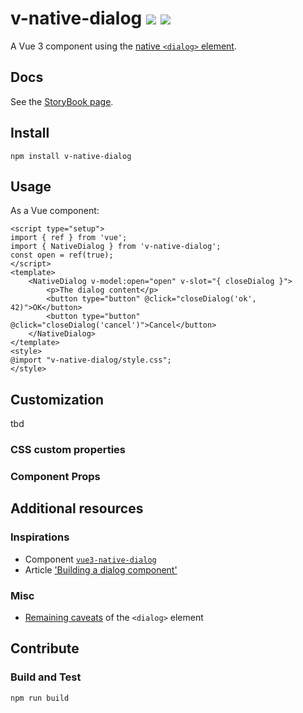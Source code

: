 # v-native-dialog <a href="https://www.npmjs.com/package/v-native-dialog"><img src="https://badgen.net/npm/v/v-native-dialog"></a> <img src="https://badgen.net/npm/types/v-native-dialog">

A Vue 3 component using the [native `<dialog>` element](https://developer.mozilla.org/de/docs/Web/HTML/Element/dialog).

## Docs

See the [StoryBook page](https://kkuegler.github.io/v-native-dialog/).

## Install

```
npm install v-native-dialog
```

## Usage

As a Vue component:

```vue
<script type="setup">
import { ref } from 'vue';
import { NativeDialog } from 'v-native-dialog';
const open = ref(true);
</script>
<template>
	<NativeDialog v-model:open="open" v-slot="{ closeDialog }">
		<p>The dialog content</p>
		<button type="button" @click="closeDialog('ok', 42)">OK</button>
		<button type="button" @click="closeDialog('cancel')">Cancel</button>
	</NativeDialog>
</template>
<style>
@import "v-native-dialog/style.css";
</style>
```

## Customization

tbd

### CSS custom properties

### Component Props

## Additional resources

### Inspirations

- Component [`vue3-native-dialog`](https://www.npmjs.com/package/vue3-native-dialog)
- Article ['Building a dialog component'](https://web.dev/articles/building/a-dialog-component)

### Misc

- [Remaining caveats](https://a11y-dialog.netlify.app/further-reading/dialog-element/#remaining-caveats) of the `<dialog>` element

## Contribute

### Build and Test

```
npm run build
```
